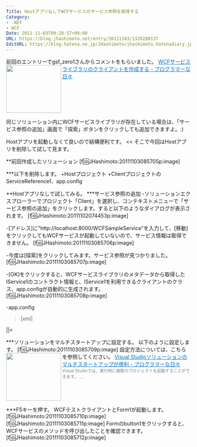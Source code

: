 ```yaml
---
Title: HostアプリなしでWCFサービスのサービス参照を取得する
Category:
- .NET
- WCF
Date: 2011-11-03T09:28:57+09:00
URL: https://blog.jhashimoto.net/entry/20111103/1320280137
EditURL: https://blog.hatena.ne.jp/JHashimoto/jhashimoto.hatenadiary.jp/atom/entry/12921228815717257138
---
```


前回のエントリーでgsf_zero1さんからコメントをもらいました。
<a href="http://d.hatena.ne.jp/JHashimoto/20111102/1320191328#c" target="_blank" rel="nofollow"><img class="alignleft" align="left" border="0" src="http://capture.heartrails.com/150x130/shadow?http://d.hatena.ne.jp/JHashimoto/20111102/1320191328#c" alt="" width="150" height="130" /></a><a style="color:#0070C5;" href="http://d.hatena.ne.jp/JHashimoto/20111102/1320191328#c" target="_blank" rel="nofollow">WCFサービスライブラリのクライアントを作成する - プログラマーな日々</a><a href="http://b.hatena.ne.jp/entry/http://d.hatena.ne.jp/JHashimoto/20111102/1320191328#c" target="_blank"><img border="0" src="http://b.hatena.ne.jp/entry/image/http://d.hatena.ne.jp/JHashimoto/20111102/1320191328#c" alt="" /></a><br><span style="color: #808080;font-size: 80%;"></span><br style="clear:both;" />
>>
同じソリューション内にWCFサービスライブラリが存在している場合は、「サービス参照の追加」画面で「探索」ボタンをクリックしても追加できますよ。:) 

Hostアプリを起動しなくて良いので結構便利です。
<<
そこで今回はHostアプリを削除して試して見ます。

**前回作成したソリューション
[f:id:JHashimoto:20111103085705p:image]

***以下を削除します。
+Hostプロジェクト
+ClientプロジェクトのServiceReference1、app.config

**Hostアプリなしで試してみる。
***サービス参照の追加
-ソリューションエクスプローラーでプロジェクト「Client」を選択し、コンテキストメニューで「サービス参照の追加」をクリックします。すると以下のようなダイアログが表示されます。
[f:id:JHashimoto:20111102074453p:image]


-[アドレス]に"http://localhost:8000/WCFSampleService"を入力して、[移動]をクリックしてもWCFサービスが起動していないので、サービス情報は取得できません。
[f:id:JHashimoto:20111103085706p:image]


-今度は[探索]をクリックしてみます。サービス参照が見つかりました。
[f:id:JHashimoto:20111103085707p:image]

-[OK]をクリックすると、WCFサービスライブラリのメタデータから取得したIService1のコントラクト情報と、IService1を利用できるクライアントのクラス、app.configが自動的に生成されます。
[f:id:JHashimoto:20111103085708p:image]

-app.config
>|xml|
<?xml version="1.0" encoding="utf-8" ?>
<configuration>
    <system.serviceModel>
        <bindings>
            <wsHttpBinding>
                <binding name="WSHttpBinding_IService1" closeTimeout="00:01:00"
                    openTimeout="00:01:00" receiveTimeout="00:10:00" sendTimeout="00:01:00"
                    bypassProxyOnLocal="false" transactionFlow="false" hostNameComparisonMode="StrongWildcard"
                    maxBufferPoolSize="524288" maxReceivedMessageSize="65536"
                    messageEncoding="Text" textEncoding="utf-8" useDefaultWebProxy="true"
                    allowCookies="false">
                    <readerQuotas maxDepth="32" maxStringContentLength="8192" maxArrayLength="16384"
                        maxBytesPerRead="4096" maxNameTableCharCount="16384" />
                    <reliableSession ordered="true" inactivityTimeout="00:10:00"
                        enabled="false" />
                    <security mode="Message">
                        <transport clientCredentialType="Windows" proxyCredentialType="None"
                            realm="" />
                        <message clientCredentialType="Windows" negotiateServiceCredential="true"
                            algorithmSuite="Default" />
                    </security>
                </binding>
            </wsHttpBinding>
        </bindings>
        <client>
            <endpoint address="http://localhost:8000/WCFSampleService/Service1/"
                binding="wsHttpBinding" bindingConfiguration="WSHttpBinding_IService1"
                contract="ServiceReference1.IService1" name="WSHttpBinding_IService1">
                <identity>
                    <dns value="localhost" />
                </identity>
            </endpoint>
        </client>
    </system.serviceModel>
</configuration>
||<

***ソリューションをマルチスタートアップに設定する。
以下のように設定します。
[f:id:JHashimoto:20111103085709p:image]
設定方法については、こちらを参照してください。
<a href="http://d.hatena.ne.jp/JHashimoto/20111017/1318996125" target="_blank" rel="nofollow"><img class="alignleft" align="left" border="0" src="http://capture.heartrails.com/150x130/shadow?http://d.hatena.ne.jp/JHashimoto/20111017/1318996125" alt="" width="150" height="130" /></a><a style="color:#0070C5;" href="http://d.hatena.ne.jp/JHashimoto/20111017/1318996125" target="_blank" rel="nofollow">Visual Studioソリューションのマルチスタートアップが便利 - プログラマーな日々</a><a href="http://b.hatena.ne.jp/entry/http://d.hatena.ne.jp/JHashimoto/20111017/1318996125" target="_blank"><img border="0" src="http://b.hatena.ne.jp/entry/image/http://d.hatena.ne.jp/JHashimoto/20111017/1318996125" alt="" /></a><br><span style="color: #808080;font-size: 80%;">Visual Studioでは、実行時に複数のプロジェクトを起動することができます。 ...</span><br style="clear:both;" />

***F5キーを押す。
WCFテストクライアントとForm1が起動します。
[f:id:JHashimoto:20111103085710p:image]
[f:id:JHashimoto:20111103085711p:image]
Formのbutton1をクリックすると、WCFサービスのメソッドを呼び出したことを確認できます。
[f:id:JHashimoto:20111103085712p:image]
